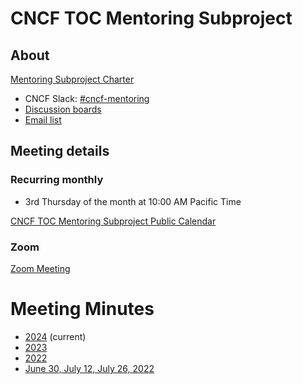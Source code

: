 # CNCF TOC Mentoring Subproject

## About

[Mentoring Subproject Charter](https://github.com/cncf/toc/blob/main/toc_subprojects/mentoring-subproject/charter.md)

* CNCF Slack: [#cncf-mentoring](https://cloud-native.slack.com/archives/CGPK98JNQ)
* [Discussion boards](https://github.com/cncf/mentoring/discussions)
* [Email list](https://lists.cncf.io/g/tag-cs-mentoring-wg/)


## Meeting details

### Recurring monthly
* 3rd Thursday of the month at 10:00 AM Pacific Time

[CNCF TOC Mentoring Subproject Public Calendar](https://zoom-lfx.platform.linuxfoundation.org/meetings/toc-mentoring-subproject?view=month)

### Zoom

[Zoom Meeting](https://zoom-lfx.platform.linuxfoundation.org/meeting/98463708370?password=72ace7ec-4348-4061-af62-6a1307ea4127)

# Meeting Minutes

* [2024](https://docs.google.com/document/d/1sSYRo-5yxJggGg3JVATxMKdxVWbY_ZGD2mhKlPNW7qM/edit?usp=sharing) (current)
* [2023](./2023-meeting-minutes.md)
* [2022](./2022-meeting-minutes.md)
* [June 30, July 12, July 26, 2022](https://docs.google.com/document/d/1ZVFf_GRB5yrcTQieudtk3W-gWL6KuwHn1QG8XKdrARo/edit?usp=sharing)

